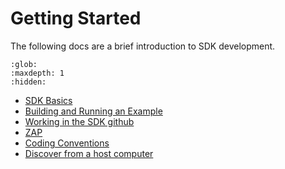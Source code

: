 # Getting Started

The following docs are a brief introduction to SDK development.

```{toctree}
:glob:
:maxdepth: 1
:hidden:

```

-   [SDK Basics](./SDKBasics.md)
-   [Building and Running an Example](./building_and_running_an_example.md)
-   [Working in the SDK github](./working_in_github.md)
-   [ZAP](./zap.md)
-   [Coding Conventions](./coding_conventions.md)
-   [Discover from a host computer](./discovery_from_a_host_computer.md)
